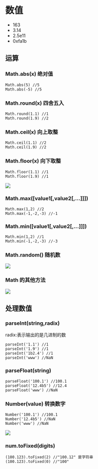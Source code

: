 # 数值

- 163
- 3.14
- 2.5e11
- 0xfa1b

## 运算

### Math.abs(x) 绝对值

```
Math.abs(5) //5
Math.abs(-5) //5
```

### Math.round(x) 四舍五入

```
Math.round(1.1) //1
Math.round(1.9) //2
```

### Math.ceil(x) 向上取整

```
Math.ceil(1.1) //2
Math.ceil(1.9) //2
```

### Math.floor(x) 向下取整

```
Math.floor(1.1) //1
Math.floor(1.9) //1
```

![](http://oeryvxt85.bkt.clouddn.com/2017-01-21-Screen%20Shot%202017-01-21%20at%204.32.18%20PM.png)

### Math.max([value1[,value2[,...]]]) 

```
Math.max(1,2) //2
Math.max(-1,-2,-3) //-1
```

### Math.min([value1[,value2[,...]]]) 

```
Math.min(1,2) //1
Math.min(-1,-2,-3) //-3
```

### Math.random() 随机数

![](http://oeryvxt85.bkt.clouddn.com/2017-01-21-Screen%20Shot%202017-01-21%20at%204.37.03%20PM.png)

### Math 的其他方法

![](http://oeryvxt85.bkt.clouddn.com/2017-01-21-Screen%20Shot%202017-01-21%20at%204.39.11%20PM.png)

## 处理数值

### parseInt(string,radix)

radix:表示输出的是几进制的数

```
parseInt('1.1') //1
parseInt('1.9') //1
parseInt('1b2.4') //1
parseInt('www') //NaN
```

### parseFloat(string)

```
parseFloat('100.1') //100.1
parseFloat('12.4b5') //12.4
parseFloat('www') //NaN
```

### Number(value) 转换数字

```
Number('100.1') //100.1
Number('12.4b5') //NaN
Number('www') //NaN
```

![](http://oeryvxt85.bkt.clouddn.com/2017-01-21-Screen%20Shot%202017-01-21%20at%205.03.41%20PM.png)

### num.toFixed(digits)

```
(100.123).toFixed(2) //"100.12" 是字符串
(100.123).toFixed(0) //"100"
```


